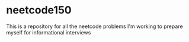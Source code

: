 # neetcode150
This is a repository for all the neetcode problems I'm working to prepare myself for informational interviews
